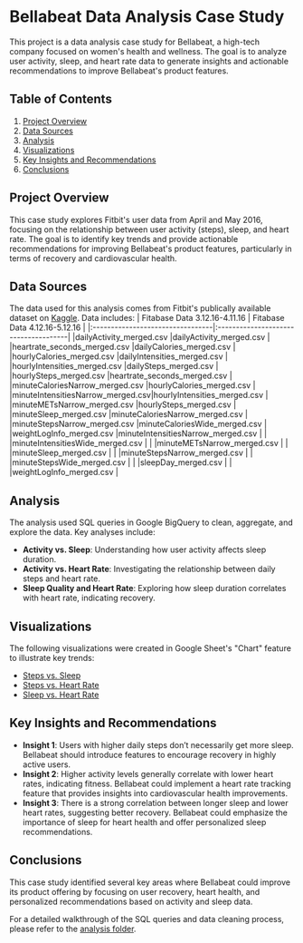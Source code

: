 # Bellabeat Data Analysis Case Study

This project is a data analysis case study for Bellabeat, a high-tech company focused on women's health and wellness. The goal is to analyze user activity, sleep, and heart rate data to generate insights and actionable recommendations to improve Bellabeat's product features.

## Table of Contents
1. [Project Overview](#project-overview)
2. [Data Sources](#data-sources)
3. [Analysis](#analysis)
4. [Visualizations](#visualizations)
5. [Key Insights and Recommendations](#key-insights-and-recommendations)
6. [Conclusions](#conclusions)

## Project Overview
This case study explores Fitbit's user data from April and May 2016, focusing on the relationship between user activity (steps), sleep, and heart rate. The goal is to identify key trends and provide actionable recommendations for improving Bellabeat's product features, particularly in terms of recovery and cardiovascular health.

## Data Sources
The data used for this analysis comes from Fitbit's publically available dataset on [Kaggle](https://www.kaggle.com/datasets/arashnic/fitbit). 
Data includes:
| Fitabase Data 3.12.16-4.11.16    | Fitabase Data 4.12.16-5.12.16        |
|:---------------------------------|:-------------------------------------|
|dailyActivity_merged.csv          |dailyActivity_merged.csv	      	  	|
|heartrate_seconds_merged.csv	     |dailyCalories_merged.csv	      	  	|
|hourlyCalories_merged.csv         |dailyIntensities_merged.csv	      		|
|hourlyIntensities_merged.csv      |dailySteps_merged.csv		            	|
|hourlySteps_merged.csv            |heartrate_seconds_merged.csv	      	|
|minuteCaloriesNarrow_merged.csv   |hourlyCalories_merged.csv		        	|
|minuteIntensitiesNarrow_merged.csv|hourlyIntensities_merged.csv	      	|
|minuteMETsNarrow_merged.csv       |hourlySteps_merged.csv		  	        |
|minuteSleep_merged.csv		         |minuteCaloriesNarrow_merged.csv	    	|
|minuteStepsNarrow_merged.csv	     |minuteCaloriesWide_merged.csv	        |
|weightLogInfo_merged.csv	         |minuteIntensitiesNarrow_merged.csv	 	|
|			                        	   |minuteIntensitiesWide_merged.csv  	 	|
|			                        	   |minuteMETsNarrow_merged.csv		  	    |
|				                           |minuteSleep_merged.csv	          		|
|				                           |minuteStepsNarrow_merged.csv      		|
|				                           |minuteStepsWide_merged.csv		      	|
|				                           |sleepDay_merged.csv			            	|
|				                           |weightLogInfo_merged.csv	        		|

## Analysis
The analysis used SQL queries in Google BigQuery to clean, aggregate, and explore the data. Key analyses include:
- **Activity vs. Sleep**: Understanding how user activity affects sleep duration.
- **Activity vs. Heart Rate**: Investigating the relationship between daily steps and heart rate.
- **Sleep Quality and Heart Rate**: Exploring how sleep duration correlates with heart rate, indicating recovery.

## Visualizations
The following visualizations were created in Google Sheet's "Chart" feature to illustrate key trends:
- [Steps vs. Sleep](./visualizations/steps_vs_sleep.png)
- [Steps vs. Heart Rate](./visualizations/steps_vs_heart_rate.png)
- [Sleep vs. Heart Rate](./visualizations/sleep_vs_heart_rate.png)

## Key Insights and Recommendations
- **Insight 1**: Users with higher daily steps don’t necessarily get more sleep. Bellabeat should introduce features to encourage recovery in highly active users.
- **Insight 2**: Higher activity levels generally correlate with lower heart rates, indicating fitness. Bellabeat could implement a heart rate tracking feature that provides insights into cardiovascular health improvements.
- **Insight 3**: There is a strong correlation between longer sleep and lower heart rates, suggesting better recovery. Bellabeat could emphasize the importance of sleep for heart health and offer personalized sleep recommendations.

## Conclusions
This case study identified several key areas where Bellabeat could improve its product offering by focusing on user recovery, heart health, and personalized recommendations based on activity and sleep data.

For a detailed walkthrough of the SQL queries and data cleaning process, please refer to the [analysis folder](./analysis/).
